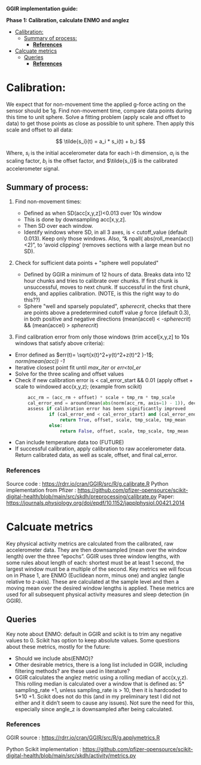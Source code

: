 **GGIR implementation guide:**



**Phase 1: Calibration, calculate ENMO and anglez**

- [Calibration:](#calibration)
  - [Summary of process:](#summary-of-process)
    - [**References**](#references)
- [Calcuate metrics](#calcuate-metrics)
  - [Queries](#queries)
    - [**References**](#references-1)


# Calibration:
We expect that for non-movement time the applied g-force acting on the sensor should be 1g. Find non-movement time, compare data points during this time to unit sphere. Solve a fitting problem (apply scale and offset to data) to get those points as close as possible to unit sphere. Then apply this scale and offset to all data:

$$
\tilde{s_i}(t) = a_i * s_i(t) + b_i
$$

Where, $s_i$ is the initial accelerometer data for each i-th dimension, $a_i$ is the scaling factor, $b_i$ is the offset factor, and $\tilde{s_i}$ is the calibrated accelerometer signal.

## Summary of process:
1. Find non-movement times: 
   - Defined as when SD(acc[x,y,z])<0.013 over 10s window
   - This is done by downsampling acc[x,y,z]. 
   - Then SD over each window. 
   - Identify windows where SD, in all 3 axes, is < cutoff_value (default 0.013). Keep only those windows. Also, “& npall( abs(roll_mean(acc))<2)”, to ‘avoid clipping’ (removes sections with a large mean but no SD).

2. Check for sufficient data points + "sphere well populated"
   - Defined by GGIR a minimum of 12 hours of data. Breaks data into 12 hour chunks and tries to calibrate over chunks. If first chunk is unsuccessful, moves to next chunk. If successful in the first chunk, ends, and applies calibration. (NOTE, is this the right way to do this??)
   - Sphere "well and sparsely populated", *spherecrit*, checks that there are points above a predetermined cutoff value *g* force (default 0.3), in both positive and negative directions (mean(accel) < -*spherecrit*) && (mean(accel) > *spherecrit*)
3. 	Find calibration error from only those windows (trim accel[x,y,z] to 10s  windows that satisfy above criteria):
  - Error defined as $err(t)= \sqrt{x(t)^2+y(t)^2+z(t)^2 }-1$; *norm(mean(acc)) -1*
  - Iterative closest point fit until *max_iter* or *err<tol_er*
  - Solve for the three scaling and offset values
  - Check if new calibration error is < cal_error_start && 0.01 (apply offset + scale to windowed acc(x,y,z);    (example from scikit)     
```python
        acc_rm = (acc_rm + offset) * scale + tmp_rm * tmp_scale
        cal_error_end = around(mean(abs(norm(acc_rm, axis=1) - 1)), decimals=5)
        assess if calibration error has been significantly improved
                if (cal_error_end < cal_error_start) and (cal_error_end < 0.01):
                    return True, offset, scale, tmp_scale, tmp_mean
                else:
                    return False, offset, scale, tmp_scale, tmp_mean
```
  - Can include temperature data too (FUTURE)
  - If successful calibration, apply calibration to raw accelerometer data. Return calibrated data, as well as scale, offset, and final cal_error.

### **References**
Source code : https://rdrr.io/cran/GGIR/src/R/g.calibrate.R
Python implementation from Pfizer : https://github.com/pfizer-opensource/scikit-digital-health/blob/main/src/skdh/preprocessing/calibrate.py
Paper:
https://journals.physiology.org/doi/epdf/10.1152/japplphysiol.00421.2014


# Calcuate metrics

Key physical activity metrics are calculated from the calibrated, raw accelerometer data. They are then downsampled (mean over the window length) over the three “epochs”. GGIR uses three window lengths, with some rules about length of each: shortest must be at least 1 second, the largest window must be a multiple of the second.  Key metrics we will focus on in Phase 1, are ENMO (Euclidean norm, minus one) and anglez (angle relative to z-axis). These are calculated at the sample level and then a moving mean over the desired window lengths is applied. These metrics are used for all subsequent physical activity measures and sleep detection (in GGIR).

## Queries
Key note about ENMO: default in GGIR and scikit is to trim any negative values to 0. Scikit has option to keep absolute values. Some questions about these metrics, mostly for the future:

- Should we include abs(ENMO)?
- Other desirable metrics, there is a long list included in GGIR, including filtering methods? are these used in literature?
- GGIR calculates the anglez metric using a rolling median of acc(x,y,z). This rolling median is calculated over a window that is defined as: 5* sampling_rate +1, unless sampling_rate is > 10, then it is hardcoded to 5*10 +1. Scikit does not do this (and in my preliminary test I did not either and it didn’t seem to cause any issues). Not sure the need for this, especially since angle_z is downsampled after being calculated.


### **References**
GGIR source : https://rdrr.io/cran/GGIR/src/R/g.applymetrics.R

Python Scikit implementation : https://github.com/pfizer-opensource/scikit-digital-health/blob/main/src/skdh/activity/metrics.py
